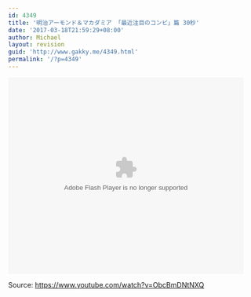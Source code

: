 ```yaml
---
id: 4349
title: '明治アーモンド＆マカダミア 「最近注目のコンビ」篇 30秒'
date: '2017-03-18T21:59:29+08:00'
author: Michael
layout: revision
guid: 'http://www.gakky.me/4349.html'
permalink: '/?p=4349'
---
```


<embed height="400" src="http://www.tudou.com/v/17gsPu2JbIo/&bid=05&rpid=51229674&resourceId=51229674_05_05_99/v.swf" type="application/x-shockwave-flash" width="480"></embed>

Source: <https://www.youtube.com/watch?v=ObcBmDNtNXQ>